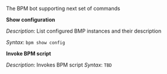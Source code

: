 The BPM bot supporting next set of commands

**Show configuration**

_Description_: List configured BMP instances and their description

_Syntax_: `bpm show config`

**Invoke BPM script**

_Description_: Invokes BPM script
_Syntax_: `TBD`
